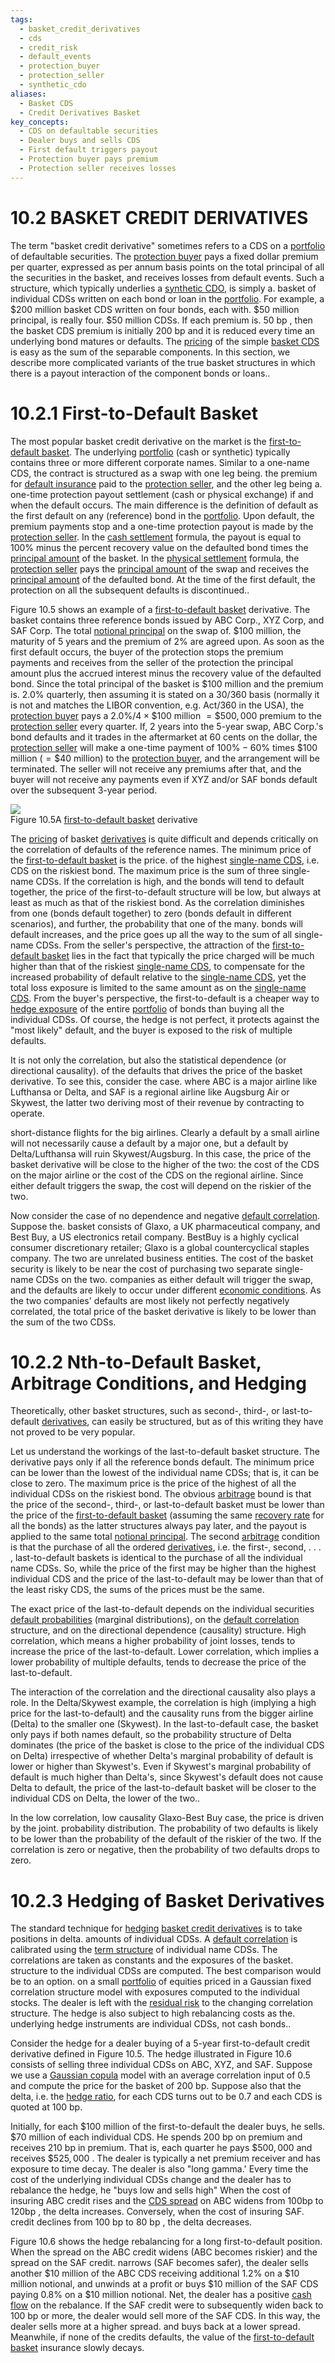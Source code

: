 ```yaml
---
tags:
  - basket_credit_derivatives
  - cds
  - credit_risk
  - default_events
  - protection_buyer
  - protection_seller
  - synthetic_cdo
aliases:
  - Basket CDS
  - Credit Derivatives Basket
key_concepts:
  - CDS on defaultable securities
  - Dealer buys and sells CDS
  - First default triggers payout
  - Protection buyer pays premium
  - Protection seller receives losses
---
```


# 10.2 BASKET CREDIT DERIVATIVES  

The term "basket credit derivative" sometimes refers to a CDS on a [portfolio](../../../../Advanced%20Investments/An%20Asset%20Allocation%20Primer.md) of defaultable securities. The [protection buyer](../../../../Financial%20Instruments/Financial%20Derivatives%20and%20Quantitative%20Methods/Credit%20Default%20Swaps.md) pays a fixed dollar premium per quarter, expressed as per annum basis points on the total principal of all the securities in the basket, and receives losses from default events. Such a structure, which typically underlies a [synthetic CDO](Collateralized%20Debt%20Obligations%20and%20Basket%20Cred.md), is simply a. basket of individual CDSs written on each bond or loan in the [portfolio](../../../../Advanced%20Investments/An%20Asset%20Allocation%20Primer.md). For example, a $\$200$ million basket CDS written on four bonds, each with. $\$50$ million principal, is really four. $\$50$ million CDSs. If each premium is. $50~\mathrm{bp}$ , then the basket CDS premium is initially $200~\mathrm{bp}$ and it is reduced every time an underlying bond matures or defaults. The [pricing](../../../Fixed%20Income%20Securities%20Tools%20for%20Today's%20Markets/Chapter%207/Arbitrage%20Pricing%20of%20Derivatives.md) of the simple [basket CDS](.md) is easy as the sum of the separable components. In this section, we describe more complicated variants of the true basket structures in which there is a payout interaction of the component bonds or loans..  

# 10.2.1 First-to-Default Basket  

The most popular basket credit derivative on the market is the [first-to-default basket](Collateralized%20Debt%20Obligations%20and%20Basket%20Cred.md). The underlying [portfolio](../../../../Advanced%20Investments/An%20Asset%20Allocation%20Primer.md) (cash or synthetic) typically contains three or more different corporate names. Similar to a one-name CDS, the contract is structured as a swap with one leg being. the premium for [default insurance](../../../../Financial%20Instruments/Financial%20Derivatives%20and%20Quantitative%20Methods/Credit%20Default%20Swaps.md) paid to the [protection seller](../../../../Financial%20Instruments/Financial%20Derivatives%20and%20Quantitative%20Methods/Credit%20Default%20Swaps.md), and the other leg being a. one-time protection payout settlement (cash or physical exchange) if and when the default occurs. The main difference is the definition of default as the first default on any (reference) bond in the [portfolio](../../../../Advanced%20Investments/An%20Asset%20Allocation%20Primer.md). Upon default, the premium payments stop and a one-time protection payout is made by the [protection seller](../../../../Financial%20Instruments/Financial%20Derivatives%20and%20Quantitative%20Methods/Credit%20Default%20Swaps.md). In the [cash settlement](../../../Fixed%20Income%20Securities%20Tools%20for%20Today's%20Markets/Chapter%2016/Swaptions.md) formula, the payout is equal to $100\%$ minus the percent recovery value on the defaulted bond times the [principal amount](../../../../Financial%20Instruments/Financial%20Derivatives%20and%20Quantitative%20Methods/HSBC-Auto%20callable%20Barrier%20Notes%20with%20Step-up%20Premium.md) of the basket. In the [physical settlement](../../PART%20I%20RELATIVE%20VALUE%20BUILDING%20BLOCKS/Chapter%203%20-%20Futures%20Markets/Fundamentals%20of%20Futures%20and%20Forwards.md) formula, the [protection seller](../../../../Financial%20Instruments/Financial%20Derivatives%20and%20Quantitative%20Methods/Credit%20Default%20Swaps.md) pays the [principal amount](../../../../Financial%20Instruments/Financial%20Derivatives%20and%20Quantitative%20Methods/HSBC-Auto%20callable%20Barrier%20Notes%20with%20Step-up%20Premium.md) of the swap and receives the [principal amount](../../../../Financial%20Instruments/Financial%20Derivatives%20and%20Quantitative%20Methods/HSBC-Auto%20callable%20Barrier%20Notes%20with%20Step-up%20Premium.md) of the defaulted bond. At the time of the first default, the protection on all the subsequent defaults is discontinued..  

Figure 10.5 shows an example of a [first-to-default basket](Collateralized%20Debt%20Obligations%20and%20Basket%20Cred.md) derivative. The basket contains three reference bonds issued by ABC Corp., XYZ Corp, and SAF Corp. The total [notional principal](../../PART%20I%20RELATIVE%20VALUE%20BUILDING%20BLOCKS/Chapter%204%20-%20Swap%20Markets/Fundamentals%20of%20Swaps.md) on the swap of. $\$100$ million, the maturity of 5 years and the premium of $2\%$ are agreed upon. As soon as the first default occurs, the buyer of the protection stops the premium payments and receives from the seller of the protection the principal amount plus the accrued interest minus the recovery value of the defaulted bond. Since the total principal of the basket is $\$100$ million and the premium is. $2.0\%$ quarterly, then assuming it is stated on a 30/360 basis (normally it is not and matches the LIBOR convention, e.g. Act/360 in the USA), the [protection buyer](../../../../Financial%20Instruments/Financial%20Derivatives%20and%20Quantitative%20Methods/Credit%20Default%20Swaps.md) pays a $2.0\%/4\times\$100$ million $=\$500,000$ premium to the [protection seller](../../../../Financial%20Instruments/Financial%20Derivatives%20and%20Quantitative%20Methods/Credit%20Default%20Swaps.md) every quarter. If, 2 years into the 5-year swap, ABC Corp.'s bond defaults and it trades in the aftermarket at 60 cents on the dollar, the [protection seller](../../../../Financial%20Instruments/Financial%20Derivatives%20and%20Quantitative%20Methods/Credit%20Default%20Swaps.md) will make a one-time payment of $100\%-60\%$ times $\$100$ million $\textstyle(=\$40$ million) to the [protection buyer](../../../../Financial%20Instruments/Financial%20Derivatives%20and%20Quantitative%20Methods/Credit%20Default%20Swaps.md), and the arrangement will be terminated. The seller will not receive any premiums after that, and the buyer will not receive any payments even if XYZ and/or SAF bonds default over the subsequent 3-year period.  

![](a940d347461ff22a94ec89a022763544efcb3f218d5de40a564ddd173a1fc3b2.jpg)  
Figure 10.5A [first-to-default basket](Collateralized%20Debt%20Obligations%20and%20Basket%20Cred.md) derivative  

The [pricing](../../../Fixed%20Income%20Securities%20Tools%20for%20Today's%20Markets/Chapter%207/Arbitrage%20Pricing%20of%20Derivatives.md) of basket [derivatives](../../../Financial%20Trading%20and%20Markets/Chapter%209%20Arbitrage%20and%20Hedging%20With%20Options.md) is quite difficult and depends critically on the correlation of defaults of the reference names. The minimum price of the [first-to-default basket](Collateralized%20Debt%20Obligations%20and%20Basket%20Cred.md) is the price. of the highest [single-name CDS](../../../../Financial%20Instruments/Lecture%20Notes-%20Financial%20Instruments/Lecture%20Notes%209A-%20Credit%20Default%20Swaps.md), i.e. CDS on the riskiest bond. The maximum price is the sum of three single-name CDSs. If the correlation is high, and the bonds will tend to default together, the price of the first-to-default structure will be low, but always at least as much as that of the riskiest bond. As the correlation diminishes from one (bonds default together) to zero (bonds default in different scenarios), and further, the probability that one of the many. bonds will default increases, and the price goes up all the way to the sum of all single-name CDSs. From the seller's perspective, the attraction of the [first-to-default basket](Collateralized%20Debt%20Obligations%20and%20Basket%20Cred.md) lies in the fact that typically the price charged will be much higher than that of the riskiest [single-name CDS](../../../../Financial%20Instruments/Lecture%20Notes-%20Financial%20Instruments/Lecture%20Notes%209A-%20Credit%20Default%20Swaps.md), to compensate for the increased probability of default relative to the [single-name CDS](../../../../Financial%20Instruments/Lecture%20Notes-%20Financial%20Instruments/Lecture%20Notes%209A-%20Credit%20Default%20Swaps.md), yet the total loss exposure is limited to the same amount as on the [single-name CDS](../../../../Financial%20Instruments/Lecture%20Notes-%20Financial%20Instruments/Lecture%20Notes%209A-%20Credit%20Default%20Swaps.md). From the buyer's perspective, the first-to-default is a cheaper way to [hedge exposure](../../../../Financial%20Instruments/Assignments/Financial%20Instruments%20Midterm%20Solutions%202013.md) of the entire [portfolio](../../../../Advanced%20Investments/An%20Asset%20Allocation%20Primer.md) of bonds than buying all the individual CDSs. Of course, the hedge is not perfect, it protects against the "most likely" default, and the buyer is exposed to the risk of multiple defaults.  

It is not only the correlation, but also the statistical dependence (or directional causality). of the defaults that drives the price of the basket derivative. To see this, consider the case. where ABC is a major airline like Lufthansa or Delta, and SAF is a regional airline like Augsburg Air or Skywest, the latter two deriving most of their revenue by contracting to operate.  

short-distance flights for the big airlines. Clearly a default by a small airline will not necessarily cause a default by a major one, but a default by Delta/Lufthansa will ruin Skywest/Augsburg. In this case, the price of the basket derivative will be close to the higher of the two: the cost of the CDS on the major airline or the cost of the CDS on the regional airline. Since either default triggers the swap, the cost will depend on the riskier of the two.  

Now consider the case of no dependence and negative [default correlation](Copulas%20and%20the%20Modeling%20of%20Default%20Correlatio.md). Suppose the. basket consists of Glaxo, a UK pharmaceutical company, and Best Buy, a US electronics retail company. BestBuy is a highly cyclical consumer discretionary retailer; Glaxo is a global countercyclical staples company. The two are unrelated business entities. The cost of the basket security is likely to be near the cost of purchasing two separate single-name CDSs on the two. companies as either default will trigger the swap, and the defaults are likely to occur under different [economic conditions](../../../../International%20Finance/Bridgewater/Chapters/US%20Debt%20Crisis%20and%20Adjustment%20(2007–2011).md). As the two companies' defaults are most likely not perfectly negatively correlated, the total price of the basket derivative is likely to be lower than the sum of the two CDSs.  

# 10.2.2 Nth-to-Default Basket, Arbitrage Conditions, and Hedging  

Theoretically, other basket structures, such as second-, third-, or last-to-default [derivatives](../../../Financial%20Trading%20and%20Markets/Chapter%209%20Arbitrage%20and%20Hedging%20With%20Options.md), can easily be structured, but as of this writing they have not proved to be very popular.  

Let us understand the workings of the last-to-default basket structure. The derivative pays only if all the reference bonds default. The minimum price can be lower than the lowest of the individual name CDSs; that is, it can be close to zero. The maximum price is the price of the highest of all the individual CDSs on the riskiest bond. The obvious [arbitrage](../../../Fixed%20Income%20Securities%20Tools%20for%20Today's%20Markets/Chapter%207/Arbitrage%20Pricing%20of%20Derivatives.md) bound is that the price of the second-, third-, or last-to-default basket must be lower than the price of the [first-to-default basket](Collateralized%20Debt%20Obligations%20and%20Basket%20Cred.md) (assuming the same [recovery rate](../../../../Credit%20Markets/Credit%20Markets%20Session%203.md) for all the bonds) as the latter structures always pay later, and the payout is applied to the same total [notional principal](../../PART%20I%20RELATIVE%20VALUE%20BUILDING%20BLOCKS/Chapter%204%20-%20Swap%20Markets/Fundamentals%20of%20Swaps.md). The second [arbitrage](../../../Fixed%20Income%20Securities%20Tools%20for%20Today's%20Markets/Chapter%207/Arbitrage%20Pricing%20of%20Derivatives.md) condition is that the purchase of all the ordered [derivatives](../../../Financial%20Trading%20and%20Markets/Chapter%209%20Arbitrage%20and%20Hedging%20With%20Options.md), i.e. the first-, second, . . . , last-to-default baskets is identical to the purchase of all the individual name CDSs. So, while the price of the first may be higher than the highest individual CDS and the price of the last-to-default may be lower than that of the least risky CDS, the sums of the prices must be the same.  

The exact price of the last-to-default depends on the individual securities [default probabilities](../../../../Credit%20Markets/Credit%20Markets%20Session%203.md) (marginal distributions), on the [default correlation](Copulas%20and%20the%20Modeling%20of%20Default%20Correlatio.md) structure, and on the directional dependence (causality) structure. High correlation, which means a higher probability of joint losses, tends to increase the price of the last-to-default. Lower correlation, which implies a lower probability of multiple defaults, tends to decrease the price of the last-to-default.  

The interaction of the correlation and the directional causality also plays a role. In the Delta/Skywest example, the correlation is high (implying a high price for the last-to-default) and the causality runs from the bigger airline (Delta) to the smaller one (Skywest). In the last-to-default case, the basket only pays if both names default, so the probability structure of Delta dominates (the price of the basket is close to the price of the individual CDS on Delta) irrespective of whether Delta's marginal probability of default is lower or higher than Skywest's. Even if Skywest's marginal probability of default is much higher than Delta's, since Skywest's default does not cause Delta to default, the price of the last-to-default basket will be closer to the individual CDS on Delta, the lower of the two..  

In the low correlation, low causality Glaxo-Best Buy case, the price is driven by the joint. probability distribution. The probability of two defaults is likely to be lower than the probability of the default of the riskier of the two. If the correlation is zero or negative, then the probability of two defaults drops to zero.  

# 10.2.3 Hedging of Basket Derivatives  

The standard technique for [hedging](../../../Fixed%20Income%20Securities%20Tools%20for%20Today's%20Markets/Chapter%205/Key%20Rates%20O1s%20Durations%20and%20Hedging.md) [basket credit derivatives](Collateralized%20Debt%20Obligations%20and%20Basket%20Cred.md) is to take positions in delta. amounts of individual CDSs. A [default correlation](Copulas%20and%20the%20Modeling%20of%20Default%20Correlatio.md) is calibrated using the [term structure](../../../Fixed%20Income%20Securities%20Tools%20for%20Today's%20Markets/Chapter%209/The%20Vasicek%20Model.md) of individual name CDSs. The correlations are taken as constants and the exposures of the basket. structure to the individual CDSs are computed. The best comparison would be to an option. on a small [portfolio](../../../../Advanced%20Investments/An%20Asset%20Allocation%20Primer.md) of equities priced in a Gaussian fixed correlation structure model with exposures computed to the individual stocks. The dealer is left with the [residual risk](../../PART%20I%20RELATIVE%20VALUE%20BUILDING%20BLOCKS/Chapter%205%20Options%20on%20Prices%20and%20Hedge-Based%20Valuation/Residual%20Risk%20of%20Options%20Gamma%20Vega%20and%20Volatil.md) to the changing correlation structure. The hedge is also subject to high rebalancing costs as the. underlying hedge instruments are individual CDSs, not cash bonds..  

Consider the hedge for a dealer buying of a 5-year first-to-default credit derivative defined in Figure 10.5. The hedge illustrated in Figure 10.6 consists of selling three individual CDSs on ABC, XYZ, and SAF. Suppose we use a [Gaussian copula](Copulas%20and%20the%20Modeling%20of%20Default%20Correlatio.md) model with an average correlation input of 0.5 and compute the price for the basket of 200 bp. Suppose also that the delta, i.e. the [hedge ratio](../../../../Financial%20Engineering/Derivatives/Part%20VI%20-%20The%20Greeks/Chapter%2027%20-%20Delta%20Hedging.md), for each CDS turns out to be 0.7 and each CDS is quoted at 100 bp.  

Initially, for each $\$100$ million of the first-to-default the dealer buys, he sells. $\$70$ million of each individual CDS. He spends 200 bp on premium and receives 210 bp in premium. That is, each quarter he pays $\$500,000$ and receives $\$525,000$ . The dealer is typically a net premium receiver and has exposure to time decay. The dealer is also "long gamma.' Every time the cost of the underlying individual CDSs change and the dealer has to rebalance the hedge, he "buys low and sells high" When the cost of insuring ABC credit rises and the [CDS spread](../../../Fixed%20Income%20Securities%20Tools%20for%20Today's%20Markets/Chapter%2014/Cds-Equivalent%20Bond%20Spread.md) on ABC widens from $100\mathrm{bp}$ to $120\mathrm{bp}$ , the delta increases. Conversely, when the cost of insuring SAF. credit declines from 100 bp to $80~\mathrm{bp}$ , the delta decreases.  

Figure 10.6 shows the hedge rebalancing for a long first-to-default position. When the spread on the ABC credit widens (ABC becomes riskier) and the spread on the SAF credit. narrows (SAF becomes safer), the dealer sells another $\$10$ million of the ABC CDS receiving additional $1.2\%$ on a $\$10$ million notional, and unwinds at a profit or buys $\$10$ million of the SAF CDS paying $0.8\%$ on a $\$10$ million notional. Net, the dealer has a positive [cash flow](../../PART%20I%20RELATIVE%20VALUE%20BUILDING%20BLOCKS/Chapter%201%20-%20Purpose%20and%20Structure%20of%20Financial%20Markets/Preview%20of%20the%20Book.md) on the rebalance. If the SAF credit were to subsequently widen back to 100 bp or more, the dealer would sell more of the SAF CDS. In this way, the dealer sells more at a higher spread. and buys back at a lower spread. Meanwhile, if none of the credits defaults, the value of the [first-to-default basket](Collateralized%20Debt%20Obligations%20and%20Basket%20Cred.md) insurance slowly decays.  